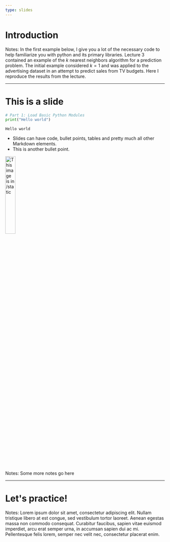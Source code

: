 ```yaml
---
type: slides
---
```


# Introduction

Notes: In the first example below, I give you a lot of the necessary code to help familiarize you with python and its primary libraries. 
Lecture 3 contained an example of the $k$ nearest neighbors algorithm for a prediction problem. The initial example considered $k=1$ and was applied to the advertising dataset in an attempt to predict sales from TV budgets. Here I reproduce the results from the lecture.

---

# This is a slide

```python
# Part 1: Load Basic Python Modules
print("Hello world")
```

```out
Hello world
```

- Slides can have code, bullet points, tables and pretty much all other Markdown
  elements.
- This is another bullet point.

<img src="profile.jpg" alt="This image is in /static" width="25%">

Notes: Some more notes go here

---

# Let's practice!

Notes: Lorem ipsum dolor sit amet, consectetur adipiscing elit. Nullam tristique
libero at est congue, sed vestibulum tortor laoreet. Aenean egestas massa non
commodo consequat. Curabitur faucibus, sapien vitae euismod imperdiet, arcu erat
semper urna, in accumsan sapien dui ac mi. Pellentesque felis lorem, semper nec
velit nec, consectetur placerat enim.
